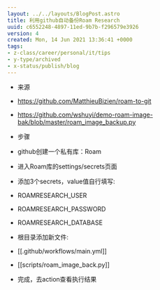 ```yaml
---
layout: ../../layouts/BlogPost.astro
title: 利用github自动备份Roam Research
uuid: c6552248-4897-11ed-9b7b-f296579e3926
version: 4
created: Mon, 14 Jun 2021 13:36:41 +0000
tags:
- z-class/career/personal/it/tips
- y-type/archived
- x-status/publish/blog
---
```


- 来源

- https://github.com/MatthieuBizien/roam-to-git

- https://github.com/wshuyi/demo-roam-image-bak/blob/master/roam_image_backup.py

- 步骤

- github创建一个私有库：Roam

- 进入Roam库的settings/secrets页面

- 添加3个secrets，value值自行填写:

- ROAMRESEARCH_USER

- ROAMRESEARCH_PASSWORD

- ROAMRESEARCH_DATABASE

- 根目录添加新文件:

- \[\[.github/workflows/main.yml\]\]

- \[\[scripts/roam_image_back.py\]\]

- 完成，去action查看执行结果